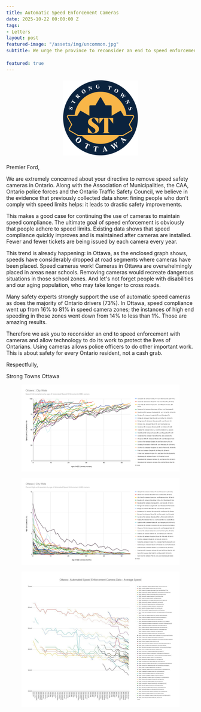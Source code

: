 ```yaml
---
title: Automatic Speed Enforcement Cameras
date: 2025-10-22 00:00:00 Z
tags:
- Letters
layout: post
featured-image: "/assets/img/uncommon.jpg"
subtitle: We urge the province to reconsider an end to speed enforcement with cameras and allow technology to do its work to protect the lives of Ontarians. This is about safety for every Ontario resident, not a cash grab.

featured: true
---
```


<div style="text-align: center; margin: 20px 0;">
  <img src="/assets/img/logo3.png" 
       style="width: 200px; height: auto; object-fit: contain;">
</div>

Premier Ford,

We are extremely concerned about your directive to remove speed safety cameras in Ontario. Along with the Association of Municipalities, the CAA, Ontario police forces and the Ontario Traffic Safety Council, we believe in the evidence that previously collected data show: fining people who don’t comply with speed limits helps: it leads to drastic safety improvements.

This makes a good case for continuing the use of cameras to maintain speed compliance. The ultimate goal of speed enforcement is obviously that people adhere to speed limits. Existing data shows that speed compliance quickly improves and is maintained after cameras are installed. Fewer and fewer tickets are being issued by each camera every year.

This trend is already happening: in Ottawa, as the enclosed graph shows, speeds have considerably dropped at road segments where cameras have been placed. Speed cameras work! Cameras in Ottawa are overwhelmingly placed in areas near schools. Removing cameras would recreate dangerous situations in those school zones. And let's not forget people with disabilities and our aging population, who may take longer to cross roads.

Many safety experts strongly support the use of automatic speed cameras as does the majority of Ontario drivers (73%). In Ottawa, speed compliance went up from 16% to 81% in speed camera zones; the instances of high end speeding in those zones went down from 14% to less than 1%. Those are amazing results.

Therefore we ask you to reconsider an end to speed enforcement with cameras and allow technology to do its work to protect the lives of Ontarians. Using cameras allows police officers to do other important work. This is about safety for every Ontario resident, not a cash grab.

Respectfully,

Strong Towns Ottawa


<figure class="text-center">
<img src="/assets/img/speed_camera.png">
</figure>

<figure class="text-center">
<img src="/assets/img/speed_camera_2.png">
</figure>

<figure class="text-center">
<img src="/assets/img/speed_camera_3.png">
</figure>
